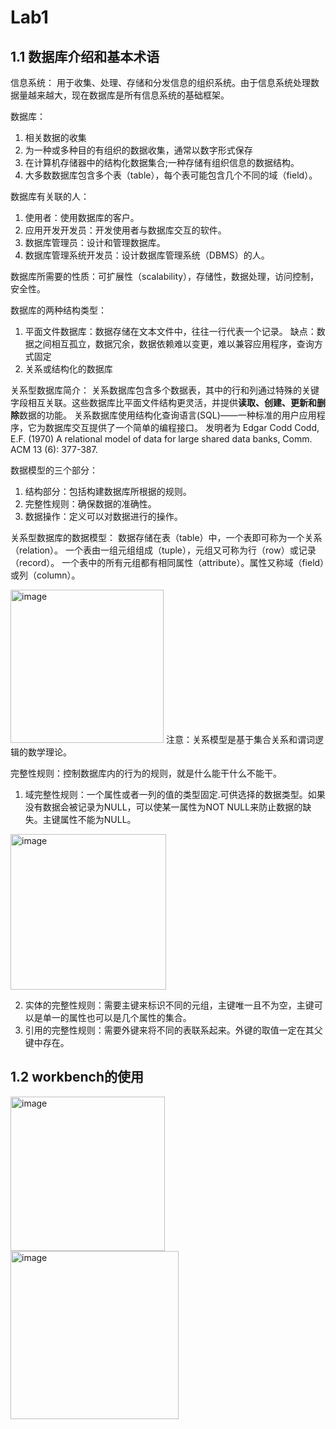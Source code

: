 # Lab1

## 1.1 数据库介绍和基本术语
信息系统： 用于收集、处理、存储和分发信息的组织系统。由于信息系统处理数据量越来越大，现在数据库是所有信息系统的基础框架。

数据库：
 1. 相关数据的收集
 2. 为一种或多种目的有组织的数据收集，通常以数字形式保存
 3. 在计算机存储器中的结构化数据集合;一种存储有组织信息的数据结构。
 4. 大多数数据库包含多个表（table），每个表可能包含几个不同的域（field）。

数据库有关联的人：
 1. 使用者：使用数据库的客户。
 2. 应用开发开发员：开发使用者与数据库交互的软件。
 3. 数据库管理员：设计和管理数据库。
 4. 数据库管理系统开发员：设计数据库管理系统（DBMS）的人。

数据库所需要的性质：可扩展性（scalability），存储性，数据处理，访问控制，安全性。

数据库的两种结构类型：
 1. 平面文件数据库：数据存储在文本文件中，往往一行代表一个记录。
缺点：数据之间相互孤立，数据冗余，数据依赖难以变更，难以兼容应用程序，查询方式固定
 2. 关系或结构化的数据库

关系型数据库简介：
关系数据库包含多个数据表，其中的行和列通过特殊的关键字段相互关联。这些数据库比平面文件结构更灵活，并提供**读取、创建、更新和删除**数据的功能。
关系数据库使用结构化查询语言(SQL)——一种标准的用户应用程序，它为数据库交互提供了一个简单的编程接口。
发明者为 Edgar Codd
Codd, E.F. (1970) A relational model of data for large shared data banks, Comm. ACM 13 (6): 377-387.

数据模型的三个部分：
 1. 结构部分：包括构建数据库所根据的规则。
 2. 完整性规则：确保数据的准确性。
 3. 数据操作：定义可以对数据进行的操作。

关系型数据库的数据模型：
数据存储在表（table）中，一个表即可称为一个关系		（relation）。
一个表由一组元组组成（tuple），元组又可称为行（row）或记录（record）。
一个表中的所有元组都有相同属性（attribute）。属性又称域（field）或列（column）。

  <img width="245" alt="image" src="https://user-images.githubusercontent.com/102899160/163666255-b18e4691-859b-4ffa-8df6-e6b96b46322c.png">
注意：关系模型是基于集合关系和谓词逻辑的数学理论。

完整性规则：控制数据库内的行为的规则，就是什么能干什么不能干。
 1. 域完整性规则：一个属性或者一列的值的类型固定.可供选择的数据类型。如果没有数据会被记录为NULL，可以使某一属性为NOT NULL来防止数据的缺失。主键属性不能为NULL。
 
   <img width="249" alt="image" src="https://user-images.githubusercontent.com/102899160/163666321-b865fc43-f6c3-466a-b261-4f7fe0a92750.png">

 2. 实体的完整性规则：需要主键来标识不同的元组，主键唯一且不为空，主键可以是单一的属性也可以是几个属性的集合。
 3. 引用的完整性规则：需要外键来将不同的表联系起来。外键的取值一定在其父键中存在。

## 1.2 workbench的使用

  <img width="247" alt="image" src="https://user-images.githubusercontent.com/102899160/163666430-2bbbc0b1-326c-4686-af9e-1e18c4b6d7da.png">
  
  <img width="269" alt="image" src="https://user-images.githubusercontent.com/102899160/163666438-e77ac703-44e2-40b9-8fa5-624c7bc5f9c6.png">
